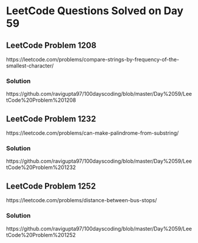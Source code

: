 # LeetCode Questions Solved on Day 59

<h2>LeetCode Problem 1208</h2>  https://leetcode.com/problems/compare-strings-by-frequency-of-the-smallest-character/
<h3>Solution</h3>  https://github.com/ravigupta97/100dayscoding/blob/master/Day%2059/LeetCode%20Problem%201208

<h2>LeetCode Problem 1232</h2>  https://leetcode.com/problems/can-make-palindrome-from-substring/
<h3>Solution</h3>  https://github.com/ravigupta97/100dayscoding/blob/master/Day%2059/LeetCode%20Problem%201232

<h2>LeetCode Problem 1252</h2>  https://leetcode.com/problems/distance-between-bus-stops/
<h3>Solution</h3>  https://github.com/ravigupta97/100dayscoding/blob/master/Day%2059/LeetCode%20Problem%201252
